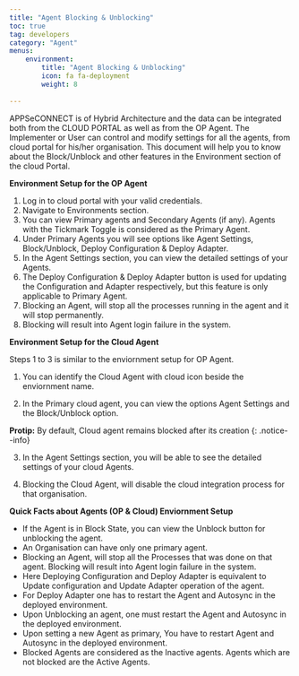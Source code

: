 ```yaml
---
title: "Agent Blocking & Unblocking"
toc: true
tag: developers
category: "Agent"
menus: 
    environment:
        title: "Agent Blocking & Unblocking"
        icon: fa fa-deployment
        weight: 8
        
---
```

APPSeCONNECT is of Hybrid Architecture and the data can be integrated both from the CLOUD PORTAL 
as well as from the OP Agent. The Implementer or User can control and modify settings for all the agents, 
from cloud portal for his/her organisation. This document will help you to know about the Block/Unblock
and other features in the Environment section of the cloud Portal.

**Environment Setup for the OP Agent**

1.	Log in to cloud portal with your valid credentials.
2.	Navigate to Environments section. 
3.	You can view Primary agents and Secondary Agents (if any). Agents with the Tickmark Toggle is considered as the Primary Agent.
4.	Under Primary Agents you will see options like Agent Settings, Block/Unblock, Deploy Configuration & Deploy Adapter.
5.  In the Agent Settings section, you can view the detailed settings of your Agents.
6.	The Deploy Configuration & Deploy Adapter button is used for updating the Configuration and Adapter respectively, but this feature is only applicable to Primary Agent.
7.	Blocking an Agent, will stop all the processes running in the agent and it will stop permanently. 
8.  Blocking will result into Agent login failure in the system.

**Environment Setup for the Cloud Agent**

Steps 1 to 3 is similar to the enviornment setup for OP Agent.

1. You can identify the Cloud Agent with cloud icon beside the enviornment name.

2. In the Primary cloud agent, you can view the options Agent Settings and the Block/Unblock option.

**Protip:** By default, Cloud agent remains blocked after its creation {: .notice--info}

3.	In the Agent Settings section, you will be able to see the detailed settings of your cloud Agents.

4.	Blocking the Cloud Agent, will disable the cloud integration process for that organisation.


**Quick Facts about Agents (OP & Cloud) Enviornment Setup** 

-	If the Agent is in Block State, you can view the Unblock button for unblocking the agent.
-	An Organisation can have only one primary agent.
-	Blocking an Agent, will stop all the Processes that was done on that agent. Blocking will result into Agent login failure in the system.
-	Here Deploying Configuration and Deploy Adapter is equivalent to Update configuration and Update Adapter operation of the agent.
-	For Deploy Adapter one has to restart the Agent and Autosync in the deployed environment.
-	Upon Unblocking an agent, one must restart the Agent and Autosync in the deployed environment.
-	Upon setting a new Agent as primary, You have to restart Agent and Autosync in the deployed environment.
-	Blocked Agents are considered as the Inactive agents. Agents which are not blocked are the Active Agents.
